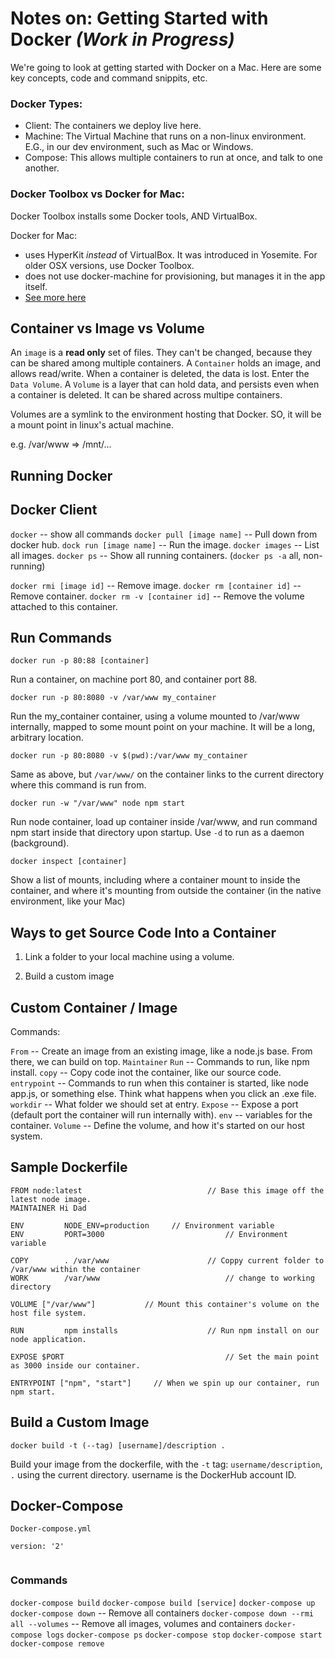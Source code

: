 # Notes on: Getting Started with Docker *(Work in Progress)*

We're going to look at getting started with Docker on a Mac. Here are some key concepts, code and command snippits, etc.


### Docker Types:
- Client: The containers we deploy live here.
- Machine: The Virtual Machine that runs on a non-linux environment. E.G., in our dev environment, such as Mac or Windows.
- Compose: This allows multiple containers to run at once, and talk to one another.


### Docker Toolbox vs Docker for Mac:

Docker Toolbox installs some Docker tools, AND VirtualBox.

Docker for Mac:
 - uses HyperKit *instead* of VirtualBox. It was introduced in Yosemite. For older OSX versions, use Docker Toolbox.
 - does not use docker-machine for provisioning, but manages it in the app itself.
 - [See more here](https://docs.docker.com/docker-for-mac/docker-toolbox/#the-docker-for-mac-environment)



## Container vs Image vs Volume
An `image` is a **read only** set of files. They can't be changed, because they can be shared among multiple containers. A `Container` holds an image, and allows read/write. When a container is deleted, the data is lost. Enter the `Data Volume`. A `Volume` is a layer that can hold data, and persists even when a container is deleted. It can be shared across multipe containers.

Volumes are a symlink to the environment hosting that Docker. SO, it will be a mount point in linux's actual machine.

e.g. /var/www => /mnt/...



## Running Docker
## Docker Client
`docker` -- show all commands
`docker pull [image name]` -- Pull down from docker hub.
`dock run [image name]` -- Run the image.
`docker images` -- List all images.
`docker ps` -- Show all running containers. (`docker ps -a` all, non-running)

`docker rmi [image id]` -- Remove image.
`docker rm [container id]` -- Remove container.
`docker rm -v [container id]` -- Remove the volume attached to this container.


## Run Commands

```
docker run -p 80:88 [container]
```
Run a container, on machine port 80, and container port 88.


```
docker run -p 80:8080 -v /var/www my_container
```
Run the my_container container, using a volume mounted to /var/www internally, mapped to some mount point on your machine. It will be a long, arbitrary location.


```
docker run -p 80:8080 -v $(pwd):/var/www my_container
```
Same as above, but `/var/www/` on the container links to the current directory where this command is run from.


```
docker run -w "/var/www" node npm start
```
Run node container, load up container inside /var/www, and run command npm start inside that directory upon startup. Use `-d` to run as a daemon (background).




```
docker inspect [container]
```
Show a list of mounts, including where a container mount to inside the container, and where it's mounting from outside the container (in the native environment, like your Mac)



## Ways to get Source Code Into a Container

1. Link a folder to your local machine using a volume.

2. Build a custom image


## Custom Container / Image


Commands:

 `From`  -- Create an image from an existing image, like a node.js base. From there, we can build on top.
 `Maintainer`
 `Run`  -- Commands to run, like npm install.
 `copy`  -- Copy code inot the container, like our source code.
 `entrypoint` -- Commands to run when this container is started, like node app.js, or something else. Think what happens when you click an .exe file.
 `workdir`  -- What folder we should set at entry.
 `Expose` -- Expose a port (default port the container will run internally with).
 `env`  -- variables for the container.
 `Volume`  -- Define the volume, and how it's started on our host system.


## Sample Dockerfile

```
FROM node:latest							// Base this image off the latest node image.
MAINTAINER Hi Dad

ENV 		NODE_ENV=production		// Environment variable
ENV 		PORT=3000							// Environment variable

COPY 		. /var/www						// Coppy current folder to /var/www within the container
WORK 		/var/www							// change to working directory

VOLUME ["/var/www"]           // Mount this container's volume on the host file system.

RUN 		npm installs					// Run npm install on our node application.

EXPOSE $PORT									// Set the main point as 3000 inside our container.

ENTRYPOINT ["npm", "start"]		// When we spin up our container, run npm start.
```


## Build a Custom Image

```
docker build -t (--tag) [username]/description .
```
Build your image from the dockerfile, with the  `-t` tag: `username/description`,
`.` using the current directory. username is the DockerHub account ID.




## Docker-Compose

```
Docker-compose.yml

version: '2'


```



### Commands

`docker-compose build`
`docker-compose build [service]`
`docker-compose up`
`docker-compose down` -- Remove all containers
`docker-compose down --rmi all --volumes` -- Remove all images, volumes and containers
`docker-compose logs`
`docker-compose ps`
`docker-compose stop`
`docker-compose start`
`docker-compose remove`
